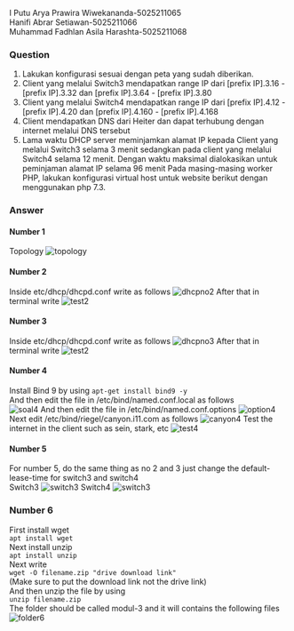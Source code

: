 I Putu Arya Prawira Wiwekananda-5025211065<br>
Hanifi Abrar Setiawan-5025211066<br>
Muhammad Fadhlan Asila Harashta-5025211068<br>

### Question
1. Lakukan konfigurasi sesuai dengan peta yang sudah diberikan.<br>
2. Client yang melalui Switch3 mendapatkan range IP dari [prefix IP].3.16 - [prefix IP].3.32 dan [prefix IP].3.64 - [prefix IP].3.80 <br>
3. Client yang melalui Switch4 mendapatkan range IP dari [prefix IP].4.12 - [prefix IP].4.20 dan [prefix IP].4.160 - [prefix IP].4.168<br>
4. Client mendapatkan DNS dari Heiter dan dapat terhubung dengan internet melalui DNS tersebut<br>
5. Lama waktu DHCP server meminjamkan alamat IP kepada Client yang melalui Switch3 selama 3 menit sedangkan pada client yang melalui Switch4 selama 12 menit. Dengan waktu maksimal dialokasikan untuk peminjaman alamat IP selama 96 menit
Pada masing-masing worker PHP, lakukan konfigurasi virtual host untuk website berikut dengan menggunakan php 7.3.<br>

### Answer
#### Number 1
Topology
![topology](https://cdn.discordapp.com/attachments/934661338934943774/1175794901376565329/image.png?ex=656c8755&is=655a1255&hm=705243fb164b159a110a4f19859ed67322c4bea393755d7848bddbf2ca3d236e&)
#### Number 2
Inside etc/dhcp/dhcpd.conf write as follows
![dhcpno2](https://cdn.discordapp.com/attachments/934661338934943774/1175800588697616486/image.png?ex=656c8ca1&is=655a17a1&hm=c07bd2f8dfa72e360418feb0d2f5e1121a99f4077ce2b873407290231424fca4&)
After that in terminal write
![test2](https://cdn.discordapp.com/attachments/934661338934943774/1175800936866779157/image.png?ex=656c8cf4&is=655a17f4&hm=4cde988ad9166b1746a3f43f4db7aeff16f983974c8ce3bb0aa952b5c8c3417b&)
#### Number 3
Inside etc/dhcp/dhcpd.conf write as follows
![dhcpno3](https://cdn.discordapp.com/attachments/934661338934943774/1175801197693784155/image.png?ex=656c8d32&is=655a1832&hm=f419b4fbe797f8a95f2e359e5133d3a392d0803ff4fc8fa1116a855e1fafa35e&)
After that in terminal write
![test2](https://cdn.discordapp.com/attachments/934661338934943774/1175801455601528954/image.png?ex=656c8d70&is=655a1870&hm=d1bcd0a33880934a518621e765f26d46a7f35ab0b13314b873d041312c12a5dd&)
#### Number 4
Install Bind 9 by using ```apt-get install bind9 -y```<br>
And then edit the file in /etc/bind/named.conf.local as follows<br>
![soal4](https://cdn.discordapp.com/attachments/934661338934943774/1175802098210832384/image.png?ex=656c8e09&is=655a1909&hm=2d30cd43b50d44f7a53385d9dd5373a567e7655184ae3d4ed7669faac1f637a6&)
And then edit the file in /etc/bind/named.conf.options
![option4](https://cdn.discordapp.com/attachments/934661338934943774/1175802374653231214/image.png?ex=656c8e4b&is=655a194b&hm=1747fc16e57b2befc96a9b4c45cb95ad981c6053f095ac185634888879d183e0&)
Next edit /etc/bind/riegel/canyon.i11.com as follows
![canyon4](https://cdn.discordapp.com/attachments/934661338934943774/1175802823754137731/image.png?ex=656c8eb6&is=655a19b6&hm=7aa803953af884ab816b4e0ca803c9f2f7d5160093291df149056a2b7c1587e7&)
Test the internet in the client such as sein, stark, etc
![test4](https://cdn.discordapp.com/attachments/934661338934943774/1175803299304312862/image.png?ex=656c8f27&is=655a1a27&hm=801ef1779c34b7cbd0d992f488061882f6d55d8bd2ca75e642adbbab3f847916&)
#### Number 5
For number 5, do the same thing as no 2 and 3 just change the default-lease-time for switch3 and switch4<br>
Switch3
![switch3](https://cdn.discordapp.com/attachments/934661338934943774/1175803686316937317/image.png?ex=656c8f84&is=655a1a84&hm=d733c59ed711d950c58433b7474c7743c3631017424f658ffa47b8cb80a73e1d&)
Switch4
![switch3](https://cdn.discordapp.com/attachments/934661338934943774/1175804006493327511/image.png?ex=656c8fd0&is=655a1ad0&hm=e2e4ea108d04453c58bfd01ba5576ef77ae4b9649a4e378d75bbb631d2d78b08&)
### Number 6
First install wget <br>
```apt install wget``` <br>
Next install unzip <br>
```apt install unzip``` <br>
Next write <br>
```wget -O filename.zip "drive download link"``` <br>
(Make sure to put the download link not the drive link) <br>
And then unzip the file by using <br>
```unzip filename.zip``` <br>
The folder should be called modul-3 and it will contains the following files <br>
![folder6](https://cdn.discordapp.com/attachments/934661338934943774/1175804245132443729/image.png?ex=656c9009&is=655a1b09&hm=2e0a479e3eb0d8023a5aef09cbc0bc1b80c5f8bb15e4c2d8c0535d470d67fe53&)
